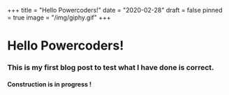+++
title = "Hello Powercoders!"
date = "2020-02-28"
draft = false
pinned = true
image = "/img/giphy.gif"
+++
# **Hello Powercoders!**

### This is my first blog post to test what I have done is correct. 

#### Construction is in progress !
